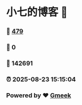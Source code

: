 # 小七的博客 :link:  
### :page_facing_up: [479](/tag.html) 
### :speech_balloon: 0 
### :hibiscus: 142691 
### :alarm_clock: 2025-08-23 15:15:04 
### Powered by :heart: [Gmeek](https://github.com/Meekdai/Gmeek)
